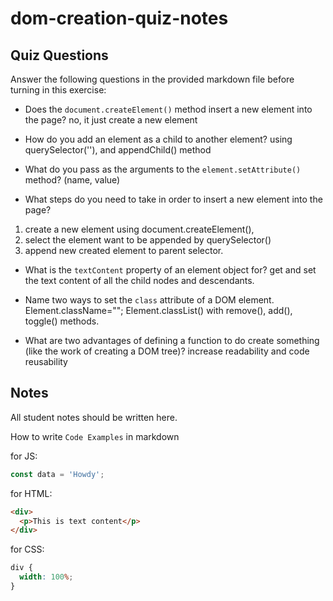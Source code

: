 # dom-creation-quiz-notes

## Quiz Questions

Answer the following questions in the provided markdown file before turning in this exercise:

- Does the `document.createElement()` method insert a new element into the page?
  no, it just create a new element

- How do you add an element as a child to another element?
  using querySelector(''), and appendChild() method

- What do you pass as the arguments to the `element.setAttribute()` method?
  (name, value)

- What steps do you need to take in order to insert a new element into the page?

1. create a new element using document.createElement(),
2. select the element want to be appended by querySelector()
3. append new created element to parent selector.

- What is the `textContent` property of an element object for?
  get and set the text content of all the child nodes and descendants.

- Name two ways to set the `class` attribute of a DOM element.
  Element.className="";
  Element.classList() with remove(), add(), toggle() methods.

- What are two advantages of defining a function to do create something (like the work of creating a DOM tree)?
  increase readability and code reusability

## Notes

All student notes should be written here.

How to write `Code Examples` in markdown

for JS:

```javascript
const data = 'Howdy';
```

for HTML:

```html
<div>
  <p>This is text content</p>
</div>
```

for CSS:

```css
div {
  width: 100%;
}
```
